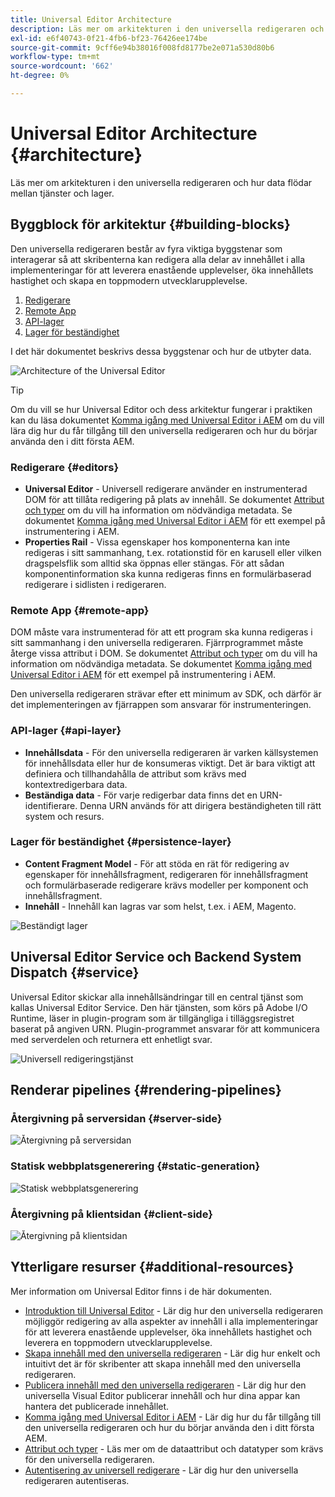 ```yaml
---
title: Universal Editor Architecture
description: Läs mer om arkitekturen i den universella redigeraren och hur data flödar mellan tjänster och lager.
exl-id: e6f40743-0f21-4fb6-bf23-76426ee174be
source-git-commit: 9cff6e94b38016f008fd8177be2e071a530d80b6
workflow-type: tm+mt
source-wordcount: '662'
ht-degree: 0%

---
```


# Universal Editor Architecture {#architecture}

Läs mer om arkitekturen i den universella redigeraren och hur data flödar mellan tjänster och lager.

## Byggblock för arkitektur {#building-blocks}

Den universella redigeraren består av fyra viktiga byggstenar som interagerar så att skribenterna kan redigera alla delar av innehållet i alla implementeringar för att leverera enastående upplevelser, öka innehållets hastighet och skapa en toppmodern utvecklarupplevelse.

1. [Redigerare](#editors)
1. [Remote App](#remote-app)
1. [API-lager](#api-layer)
1. [Lager för beständighet](#persistence-layer)

I det här dokumentet beskrivs dessa byggstenar och hur de utbyter data.

![Architecture of the Universal Editor](assets/architecture.png)

>[!TIP]
>
>Om du vill se hur Universal Editor och dess arkitektur fungerar i praktiken kan du läsa dokumentet [Komma igång med Universal Editor i AEM](getting-started.md) om du vill lära dig hur du får tillgång till den universella redigeraren och hur du börjar använda den i ditt första AEM.

### Redigerare {#editors}

* **Universal Editor** - Universell redigerare använder en instrumenterad DOM för att tillåta redigering på plats av innehåll. Se dokumentet [Attribut och typer](attributes-types.md) om du vill ha information om nödvändiga metadata. Se dokumentet [Komma igång med Universal Editor i AEM](getting-started.md) för ett exempel på instrumentering i AEM.
* **Properties Rail** - Vissa egenskaper hos komponenterna kan inte redigeras i sitt sammanhang, t.ex. rotationstid för en karusell eller vilken dragspelsflik som alltid ska öppnas eller stängas. För att sådan komponentinformation ska kunna redigeras finns en formulärbaserad redigerare i sidlisten i redigeraren.

### Remote App {#remote-app}

DOM måste vara instrumenterad för att ett program ska kunna redigeras i sitt sammanhang i den universella redigeraren. Fjärrprogrammet måste återge vissa attribut i DOM. Se dokumentet [Attribut och typer](attributes-types.md) om du vill ha information om nödvändiga metadata. Se dokumentet [Komma igång med Universal Editor i AEM](getting-started.md) för ett exempel på instrumentering i AEM.

Den universella redigeraren strävar efter ett minimum av SDK, och därför är det implementeringen av fjärrappen som ansvarar för instrumenteringen.

### API-lager {#api-layer}

* **Innehållsdata** - För den universella redigeraren är varken källsystemen för innehållsdata eller hur de konsumeras viktigt. Det är bara viktigt att definiera och tillhandahålla de attribut som krävs med kontextredigerbara data.
* **Beständiga data** - För varje redigerbar data finns det en URN-identifierare. Denna URN används för att dirigera beständigheten till rätt system och resurs.

### Lager för beständighet {#persistence-layer}

* **Content Fragment Model** - För att stöda en rät för redigering av egenskaper för innehållsfragment, redigeraren för innehållsfragment och formulärbaserade redigerare krävs modeller per komponent och innehållsfragment.
* **Innehåll** - Innehåll kan lagras var som helst, t.ex. i AEM, Magento.

![Beständigt lager](assets/persistence-layer.png)

## Universal Editor Service och Backend System Dispatch {#service}

Universal Editor skickar alla innehållsändringar till en central tjänst som kallas Universal Editor Service. Den här tjänsten, som körs på Adobe I/O Runtime, läser in plugin-program som är tillgängliga i tilläggsregistret baserat på angiven URN. Plugin-programmet ansvarar för att kommunicera med serverdelen och returnera ett enhetligt svar.

![Universell redigeringstjänst](assets/universal-editor-service.png)

## Renderar pipelines {#rendering-pipelines}

### Återgivning på serversidan {#server-side}

![Återgivning på serversidan](assets/server-side.png)

### Statisk webbplatsgenerering {#static-generation}

![Statisk webbplatsgenerering](assets/static-generation.png)

### Återgivning på klientsidan {#client-side}

![Återgivning på klientsidan](assets/client-side.png)

## Ytterligare resurser {#additional-resources}

Mer information om Universal Editor finns i de här dokumenten.

* [Introduktion till Universal Editor](introduction.md) - Lär dig hur den universella redigeraren möjliggör redigering av alla aspekter av innehåll i alla implementeringar för att leverera enastående upplevelser, öka innehållets hastighet och leverera en toppmodern utvecklarupplevelse.
* [Skapa innehåll med den universella redigeraren](authoring.md) - Lär dig hur enkelt och intuitivt det är för skribenter att skapa innehåll med den universella redigeraren.
* [Publicera innehåll med den universella redigeraren](publishing.md) - Lär dig hur den universella Visual Editor publicerar innehåll och hur dina appar kan hantera det publicerade innehållet.
* [Komma igång med Universal Editor i AEM](getting-started.md) - Lär dig hur du får tillgång till den universella redigeraren och hur du börjar använda den i ditt första AEM.
* [Attribut och typer](attributes-types.md) - Läs mer om de dataattribut och datatyper som krävs för den universella redigeraren.
* [Autentisering av universell redigerare](authentication.md) - Lär dig hur den universella redigeraren autentiseras.
